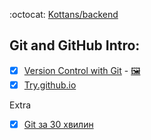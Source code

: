 :octocat: [Kottans/backend](https://github.com/kottans/backend)

## Git and GitHub Intro:

- [x] [Version Control with Git](https://www.udacity.com/course/version-control-with-git--ud123) - [🖼️](https://github.com/turchak/kottans-backend/blob/master/git-and-github-intro/version-control-with-git-screenshot.png)
- [x] [Try.github.io](https://try.github.io)

Extra

- [x] [Git за 30 хвилин](https://codeguida.com/post/453)
